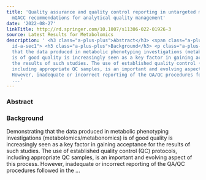 ```yaml
---
title: 'Quality assurance and quality control reporting in untargeted metabolic phenotyping:
  mQACC recommendations for analytical quality management'
date: '2022-08-27'
linkTitle: http://rd.springer.com/10.1007/s11306-022-01926-3
source: Latest Results for Metabolomics
description: ' <h3 class="a-plus-plus">Abstract</h3> <span class="a-plus-plus abstract-section
  id-a-sec1"> <h3 class="a-plus-plus">Background</h3> <p class="a-plus-plus">Demonstrating
  that the data produced in metabolic phenotyping investigations (metabolomics/metabonomics)
  is of good quality is increasingly seen as a key factor in gaining acceptance for
  the results of such studies. The use of established quality control (QC) protocols,
  including appropriate QC samples, is an important and evolving aspect of this process.
  However, inadequate or incorrect reporting of the QA/QC procedures followed in the
  ...'
---
```

 <h3 class="a-plus-plus">Abstract</h3> <span class="a-plus-plus abstract-section id-a-sec1"> <h3 class="a-plus-plus">Background</h3> <p class="a-plus-plus">Demonstrating that the data produced in metabolic phenotyping investigations (metabolomics/metabonomics) is of good quality is increasingly seen as a key factor in gaining acceptance for the results of such studies. The use of established quality control (QC) protocols, including appropriate QC samples, is an important and evolving aspect of this process. However, inadequate or incorrect reporting of the QA/QC procedures followed in the ...